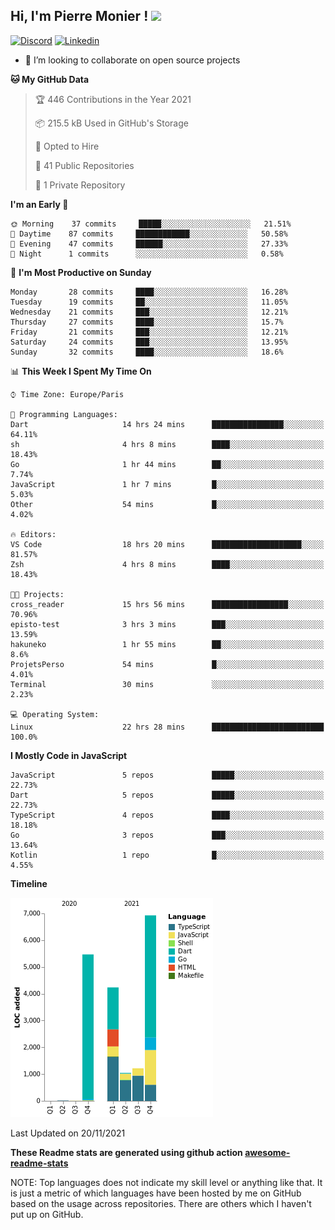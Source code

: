 <h2> Hi, I'm Pierre Monier ! <img src="https://media.giphy.com/media/mGcNjsfWAjY5AEZNw6/giphy.gif" width="50"></h2>

[![Discord](https://img.shields.io/badge/discord-5865f2?style=flat-square&logo=Discord&logoColor=white&link=https://discord.com/users/338345652939390978)](https://discord.com/users/338345652939390978)
[![Linkedin](https://img.shields.io/badge/linkedin-5ab0f7?style=flat-square&logo=Linkedin&logoColor=white&link=https://www.linkedin.com/in/pierre-monier-026aa3174/)](https://www.linkedin.com/in/pierre-monier-026aa3174/)

- 👯 I’m looking to collaborate on open source projects

<!--START_SECTION:waka-->
**🐱 My GitHub Data** 

> 🏆 446 Contributions in the Year 2021
 > 
> 📦 215.5 kB Used in GitHub's Storage 
 > 
> 💼 Opted to Hire
 > 
> 📜 41 Public Repositories 
 > 
> 🔑 1 Private Repository 
 > 
**I'm an Early 🐤** 

```text
🌞 Morning    37 commits     █████░░░░░░░░░░░░░░░░░░░░   21.51% 
🌆 Daytime    87 commits     ████████████░░░░░░░░░░░░░   50.58% 
🌃 Evening    47 commits     ██████░░░░░░░░░░░░░░░░░░░   27.33% 
🌙 Night      1 commits      ░░░░░░░░░░░░░░░░░░░░░░░░░   0.58%

```
📅 **I'm Most Productive on Sunday** 

```text
Monday       28 commits     ████░░░░░░░░░░░░░░░░░░░░░   16.28% 
Tuesday      19 commits     ██░░░░░░░░░░░░░░░░░░░░░░░   11.05% 
Wednesday    21 commits     ███░░░░░░░░░░░░░░░░░░░░░░   12.21% 
Thursday     27 commits     ████░░░░░░░░░░░░░░░░░░░░░   15.7% 
Friday       21 commits     ███░░░░░░░░░░░░░░░░░░░░░░   12.21% 
Saturday     24 commits     ███░░░░░░░░░░░░░░░░░░░░░░   13.95% 
Sunday       32 commits     ████░░░░░░░░░░░░░░░░░░░░░   18.6%

```


📊 **This Week I Spent My Time On** 

```text
⌚︎ Time Zone: Europe/Paris

💬 Programming Languages: 
Dart                     14 hrs 24 mins      ████████████████░░░░░░░░░   64.11% 
sh                       4 hrs 8 mins        ████░░░░░░░░░░░░░░░░░░░░░   18.43% 
Go                       1 hr 44 mins        ██░░░░░░░░░░░░░░░░░░░░░░░   7.74% 
JavaScript               1 hr 7 mins         █░░░░░░░░░░░░░░░░░░░░░░░░   5.03% 
Other                    54 mins             █░░░░░░░░░░░░░░░░░░░░░░░░   4.02%

🔥 Editors: 
VS Code                  18 hrs 20 mins      ████████████████████░░░░░   81.57% 
Zsh                      4 hrs 8 mins        ████░░░░░░░░░░░░░░░░░░░░░   18.43%

🐱‍💻 Projects: 
cross_reader             15 hrs 56 mins      █████████████████░░░░░░░░   70.96% 
episto-test              3 hrs 3 mins        ███░░░░░░░░░░░░░░░░░░░░░░   13.59% 
hakuneko                 1 hr 55 mins        ██░░░░░░░░░░░░░░░░░░░░░░░   8.6% 
ProjetsPerso             54 mins             █░░░░░░░░░░░░░░░░░░░░░░░░   4.01% 
Terminal                 30 mins             ░░░░░░░░░░░░░░░░░░░░░░░░░   2.23%

💻 Operating System: 
Linux                    22 hrs 28 mins      █████████████████████████   100.0%

```

**I Mostly Code in JavaScript** 

```text
JavaScript               5 repos             █████░░░░░░░░░░░░░░░░░░░░   22.73% 
Dart                     5 repos             █████░░░░░░░░░░░░░░░░░░░░   22.73% 
TypeScript               4 repos             ████░░░░░░░░░░░░░░░░░░░░░   18.18% 
Go                       3 repos             ███░░░░░░░░░░░░░░░░░░░░░░   13.64% 
Kotlin                   1 repo              █░░░░░░░░░░░░░░░░░░░░░░░░   4.55%

```


**Timeline**

![Chart not found](https://raw.githubusercontent.com/Pierre-Monier/Pierre-Monier/main/charts/bar_graph.png) 


 Last Updated on 20/11/2021
<!--END_SECTION:waka-->


**These Readme stats are generated using github action [awesome-readme-stats](https://github.com/anmol098/waka-readme-stats)**

NOTE: Top languages does not indicate my skill level or anything like that. It is just a metric of which languages have been hosted by me on GitHub based on the usage across repositories. There are others which I haven't put up on GitHub.
